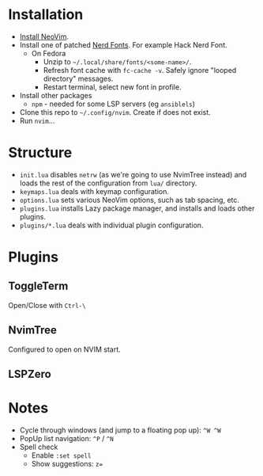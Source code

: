 # Installation

- [Install NeoVim](https://github.com/neovim/neovim/wiki/Installing-Neovim).
- Install one of patched [Nerd Fonts](https://www.nerdfonts.com/font-downloads). For example Hack Nerd Font.
    - On Fedora
        - Unzip to `~/.local/share/fonts/<some-name>/`.
        - Refresh font cache with `fc-cache -v`. Safely ignore "looped directory" messages.
        - Restart terminal, select new font in profile.
- Install other packages
    - `npm` - needed for some LSP servers (eg `ansiblels`)
- Clone this repo to `~/.config/nvim`. Create if does not exist.
- Run `nvim`...

# Structure

- `init.lua` disables `netrw` (as we're going to use NvimTree instead) and loads the rest of the configuration from `lua/` directory.
- `keymaps.lua` deals with keymap configuration.
- `options.lua` sets various NeoVim options, such as tab spacing, etc.
- `plugins.lua` installs Lazy package manager, and installs and loads other plugins.
- `plugins/*.lua` deals with individual plugin configuration.

# Plugins

## ToggleTerm

Open/Close with `Ctrl-\`

## NvimTree

Configured to open on NVIM start.

## LSPZero

# Notes

- Cycle through windows (and jump to a floating pop up): `^W ^W`
- PopUp list navigation: `^P` / `^N`
- Spell check
    - Enable `:set spell`
    - Show suggestions: `z=`

